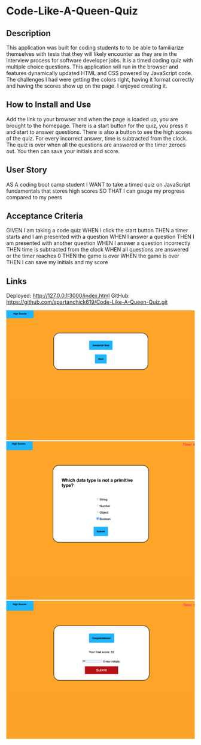 # Code-Like-A-Queen-Quiz

## Description

This application was built for coding students to to be able to familiarize themselves with tests that they will likely encounter as they are in the interview process for software developer jobs. It is a timed coding quiz with multiple choice questions. This application will run in the browser and features dynamically updated HTML and CSS powered by JavaScript code. The challenges I had were getting the colors right, having it format correctly and having the scores show up on the page. I enjoyed creating it. 

## How to Install and Use

Add the link to your browser and when the page is loaded up, you are brought to the homepage. There is a start button for the quiz, you press it and start to answer questions. There is also a button to see the high scores of the quiz. For every incorrect answer, time is subtracted from the clock. The quiz is over when all the questions are answered or the timer zeroes out. You then can save your initials and score.

## User Story

AS A coding boot camp student
I WANT to take a timed quiz on JavaScript fundamentals that stores high scores
SO THAT I can gauge my progress compared to my peers

## Acceptance Criteria

GIVEN I am taking a code quiz
WHEN I click the start button
THEN a timer starts and I am presented with a question
WHEN I answer a question
THEN I am presented with another question
WHEN I answer a question incorrectly
THEN time is subtracted from the clock
WHEN all questions are answered or the timer reaches 0
THEN the game is over
WHEN the game is over
THEN I can save my initials and my score

## Links

Deployed: http://127.0.0.1:3000/index.html
GitHub: https://github.com/spartanchick619/Code-Like-A-Queen-Quiz.git

![Application screenshot](./screenshot1.png)
![Application screenshot](./screenshot2.png)
![Application screenshot](./screenshot3.png)